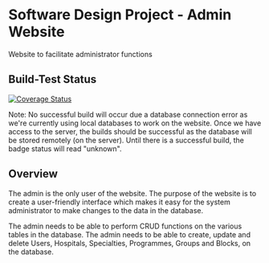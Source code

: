 # Software Design Project - Admin Website

Website to facilitate administrator functions

## Build-Test Status

[![Coverage Status](https://coveralls.io/repos/github/RXRider1451/SD_Project_Website/badge.svg?branch=main)](https://coveralls.io/github/RXRider1451/SD_Project_Website?branch=main)

Note: No successful build will occur due a database connection error as we're currently using local databases to work on the website. Once we have access to the server, the builds should be successful as the database will be stored remotely (on the server). Until there is a successful build, the badge status will read "unknown".

## Overview

The admin is the only user of the website. The purpose of the website is to create a user-friendly interface which makes it easy for the system administrator to make changes to the data in the database. 

The admin needs to be able to perform CRUD functions on the various tables in the database. The admin needs to be able to create, update and delete Users, Hospitals, Specialties, Programmes, Groups and Blocks, on the database. 
